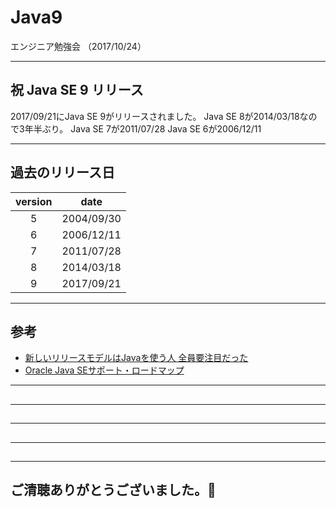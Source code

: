 # Java9
エンジニア勉強会 （2017/10/24）

---

## 祝 Java SE 9 リリース
2017/09/21にJava SE 9がリリースされました。
Java SE 8が2014/03/18なので3年半ぶり。
Java SE 7が2011/07/28
Java SE 6が2006/12/11

---

## 過去のリリース日

| version |    date    |
|:-------:|:----------:|
|    5    | 2004/09/30 |
|    6    | 2006/12/11 |
|    7    | 2011/07/28 |
|    8    | 2014/03/18 |
|    9    | 2017/09/21 |

---

## 参考
- [新しいリリースモデルはJavaを使う人 全員要注目だった](http://d.hatena.ne.jp/nowokay/20171007#1507284356)
- [Oracle Java SEサポート・ロードマップ](http://www.oracle.com/technetwork/jp/java/eol-135779-ja.html)

---

##

---

##

---

##

---

##

---

## ご清聴ありがとうございました。🙇

